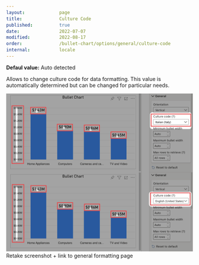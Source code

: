 ```yaml
---
layout:             page
title:              Culture Code
published:          true
date:               2022-07-07
modified:   	    2022-08-17
order:              /bullet-chart/options/general/culture-code
internal:           locale
---
```


**Defaul value:** Auto detected

Allows to change culture code for data formatting. This value is automatically determined but can be changed for particular needs.

<img src="images/culture-code.png" width="700">
<todo>Retake screenshot + link to general formatting page</todo>